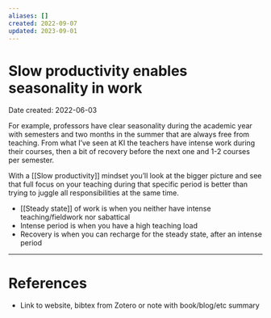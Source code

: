```yaml
---
aliases: []
created: 2022-09-07
updated: 2023-09-01
---
```


# Slow productivity enables seasonality in work
Date created: 2022-06-03

For example, professors have clear seasonality during the academic year with semesters and two months in the summer that are always free from teaching. From what I’ve seen at KI the teachers have intense work during their courses, then a bit of recovery before the next one and 1-2 courses per semester.

With a [[Slow productivity]] mindset you’ll look at the bigger picture and see that full focus on your teaching during that specific period is better than trying to juggle all responsibilities at the same time.

- [[Steady state]] of work is when you neither have intense teaching/fieldwork nor sabattical
- Intense period is when you have a high teaching load
- Recovery is when you can recharge for the steady state, after an intense period

---
# References
* Link to website, bibtex from Zotero or note with book/blog/etc summary